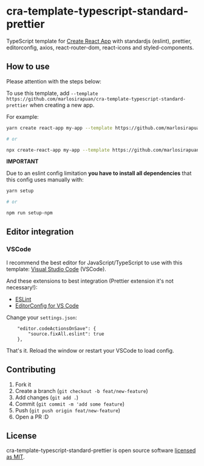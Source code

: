 # cra-template-typescript-standard-prettier

TypeScript template for [Create React App](https://github.com/facebook/create-react-app) with standardjs (eslint), prettier, editorconfig, axios, react-router-dom, react-icons and styled-components.

## How to use

Please attention with the steps below:

To use this template, add `--template https://github.com/marlosirapuan/cra-template-typescript-standard-prettier` when creating a new app.

For example:

```sh
yarn create react-app my-app --template https://github.com/marlosirapuan/cra-template-typescript-standard-prettier

# or

npx create-react-app my-app --template https://github.com/marlosirapuan/cra-template-typescript-standard-prettier
```

**IMPORTANT**

Due to an eslint config limitation **you have to install all dependencies** that this config uses manually with:

```sh
yarn setup

# or

npm run setup-npm
```

## Editor integration

### VSCode

I recommend the best editor for JavaScript/TypeScript to use with this template: [Visual Studio Code](https://code.visualstudio.com/) (VSCode).

And these extensions to best integration (Prettier extension it's not necessary!):
- [ESLint](https://marketplace.visualstudio.com/items?itemName=dbaeumer.vscode-eslint)
- [EditorConfig for VS Code](https://marketplace.visualstudio.com/items?itemName=EditorConfig.EditorConfig)

Change your `settings.json`:

```
    "editor.codeActionsOnSave": {
        "source.fixAll.eslint": true
    },
```

That's it. Reload the window or restart your VSCode to load config.

## Contributing

1. Fork it
2. Create a branch (`git checkout -b feat/new-feature`)
3. Add changes (`git add .`)
4. Commit (`git commit -m 'add some feature`)
5. Push (`git push origin feat/new-feature`)
6. Open a PR :D

## License

cra-template-typescript-standard-prettier is open source software [licensed as MIT](https://github.com/marlosirapuan/cra-template-typescript-standard-prettier/blob/master/LICENSE).

